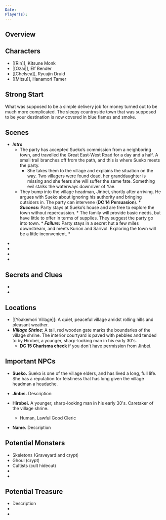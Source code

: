 ```yaml
---
Date: 
Player(s):
---
```


## Overview
 
 

## Characters  

  
- [[Rin]], Kitsune Monk
- [[Ozai]], Elf Bender
- [[Chelsea]], Ryuujin Druid
- [[Mitsu]], Hanamori Tamer
  
## Strong Start  
  
What was supposed to be a simple delivery job for money turned out to be much more complicated. The sleepy countryside town that was supposed to be your destination is now covered in blue flames and smoke.
  
## Scenes  

- ***Intro***
	* The party has accepted Sueko’s commission from a neighboring town, and travelled the Great East-West Road for a day and a half. A small trail branches off from the path, and this is where Sueko meets the party.
		* She takes them to the village and explains the situation on the way. Two villagers were found dead, her granddaughter is missing and she fears she will suffer the same fate. Something evil stalks the waterways downriver of Yae.
	* They bump into the village headman, Jinbei, shortly after arriving. He argues with Sueko about ignoring his authority and bringing outsiders in. The party can intervene (**DC 14 Persuasion**).
			* ***Success:*** Party stays at Sueko’s house and are free to explore the town without repercussion.
				* The family will provide basic needs, but have little to offer in terms of supplies. They suggest the party go into town.
			* ***Failure:*** Party stays in a secret hut a few miles downstream, and meets Kurion and Sarivol. Exploring the town will be a little inconvenient.
				* 
* 
*  
*  
*  
  
## Secrets and Clues  
  
* 
* 
  
## Locations  
  
- [[Yoakemori Village]]: A quiet, peaceful village amidst rolling hills and pleasant weather.
- ***Village Shrine***: A tall, red wooden gate marks the boundaries of the village shrine. The interior courtyard is paved with pebbles and tended to by Hirobei, a younger, sharp-looking man in his early 30's.
	- **DC 15 Charisma check** if you don't have permission from Jinbei.

  
## Important NPCs  
  
- **Sueko.** Sueko is one of the village elders, and has lived a long, full life. She has a reputation for feistiness that has long given the village headman a headache.
  
- **Jinbei.** Description  
  
- **Hirobei.** A younger, sharp-looking man in his early 30's. Caretaker of the village shrine.
	- Human, Lawful Good Cleric
  
- **Name.** Description  
  
## Potential Monsters  
  
* Skeletons (Graveyard and crypt)
* Ghoul (crypt)
* Cultists (cult hideout)
* 
* 
## Potential Treasure  
  
* Description  
*  
* 